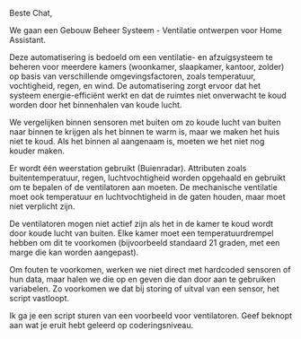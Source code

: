 Beste Chat, 

We gaan een Gebouw Beheer Systeem - Ventilatie ontwerpen voor Home Assistant.

Deze automatisering is bedoeld om een ventilatie- en afzuigsysteem te beheren voor meerdere kamers (woonkamer, slaapkamer, kantoor, zolder) op basis van verschillende omgevingsfactoren, zoals temperatuur, vochtigheid, regen, en wind. De automatisering zorgt ervoor dat het systeem energie-efficiënt werkt en dat de ruimtes niet onverwacht te koud worden door het binnenhalen van koude lucht.

We vergelijken binnen sensoren met buiten om zo koude lucht van buiten naar binnen te krijgen als het binnen te warm is, maar we maken het huis niet te koud. Als het binnen al aangenaam is, moeten we het niet nog kouder maken. 

Er wordt één weerstation gebruikt (Buienradar). Attributen zoals buitentemperatuur, regen, luchtvochtigheid worden opgehaald en gebruikt om te bepalen of de ventilatoren aan moeten.
De mechanische ventilatie moet ook temperatuur en luchtvochtigheid in de gaten houden, maar moet niet verplicht zijn.

De ventilatoren mogen niet actief zijn als het in de kamer te koud wordt door koude lucht van buiten.
Elke kamer moet een temperatuurdrempel hebben om dit te voorkomen (bijvoorbeeld standaard 21 graden, met een marge die kan worden aangepast).

Om fouten te voorkomen, werken we niet direct met hardcoded sensoren of hun data, maar halen we die op en geven die dan door aan te gebruiken variabelen. Zo voorkomen we dat bij storing of uitval van een sensor, het script vastloopt. 

Ik ga je een script sturen van een voorbeeld voor ventilatoren. Geef beknopt aan wat je eruit hebt geleerd op coderingsniveau.
